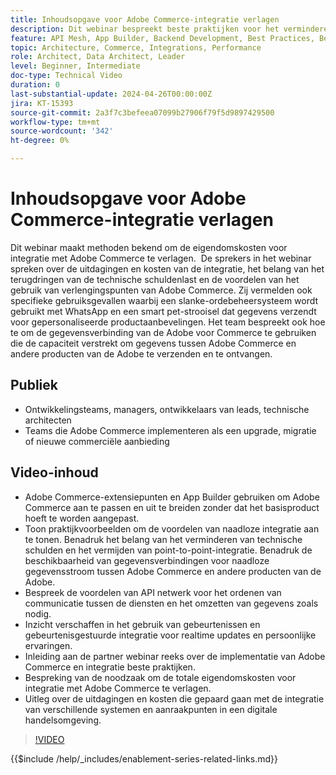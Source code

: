 ```yaml
---
title: Inhoudsopgave voor Adobe Commerce-integratie verlagen
description: Dit webinar bespreekt beste praktijken voor het verminderen van de totale kosten van eigendom voor integratie met Adobe Commerce. Het benadrukt de uitdagingen van traditionele integratie en benadrukt het gebruik van uitbreidingspunten en native integratie met andere producten van de Experience Cloud om de kosten te verlagen en het rendement op investeringen te verhogen. Het doel is flexibiliteit te bieden bij het uitbreiden van het product zonder de kern aan te passen, waardoor het eenvoudiger wordt om het product te onderhouden en te upgraden.
feature: API Mesh, App Builder, Backend Development, Best Practices, Best Practices, Extensibility, Integration
topic: Architecture, Commerce, Integrations, Performance
role: Architect, Data Architect, Leader
level: Beginner, Intermediate
doc-type: Technical Video
duration: 0
last-substantial-update: 2024-04-26T00:00:00Z
jira: KT-15393
source-git-commit: 2a3f7c3befeea07099b27906f79f5d9897429500
workflow-type: tm+mt
source-wordcount: '342'
ht-degree: 0%

---
```



# Inhoudsopgave voor Adobe Commerce-integratie verlagen

Dit webinar maakt methoden bekend om de eigendomskosten voor integratie met Adobe Commerce te verlagen. &#x200B; De sprekers in het webinar spreken over de uitdagingen en kosten van de integratie, het belang van het terugdringen van de technische schuldenlast en de voordelen van het gebruik van verlengingspunten van Adobe Commerce. Zij vermelden ook specifieke gebruiksgevallen waarbij een slanke-ordebeheersysteem wordt gebruikt met WhatsApp en een smart pet-strooisel dat gegevens verzendt voor gepersonaliseerde productaanbevelingen.  Het team bespreekt ook hoe te om de gegevensverbinding van de Adobe voor Commerce te gebruiken die de capaciteit verstrekt om gegevens tussen Adobe Commerce en andere producten van de Adobe te verzenden en te ontvangen.

## Publiek

* Ontwikkelingsteams, managers, ontwikkelaars van leads, technische architecten
* Teams die Adobe Commerce implementeren als een upgrade, migratie of nieuwe commerciële aanbieding

## Video-inhoud

* Adobe Commerce-extensiepunten en App Builder gebruiken om Adobe Commerce aan te passen en uit te breiden zonder dat het basisproduct hoeft te worden aangepast.
* Toon praktijkvoorbeelden om de voordelen van naadloze integratie aan te tonen.
Benadruk het belang van het verminderen van technische schulden en het vermijden van point-to-point-integratie.
Benadruk de beschikbaarheid van gegevensverbindingen voor naadloze gegevensstroom tussen Adobe Commerce en andere producten van de Adobe.
* Bespreek de voordelen van API netwerk voor het ordenen van communicatie tussen de diensten en het omzetten van gegevens zoals nodig.
* Inzicht verschaffen in het gebruik van gebeurtenissen en gebeurtenisgestuurde integratie voor realtime updates en persoonlijke ervaringen.
* Inleiding aan de partner webinar reeks over de implementatie van Adobe Commerce en integratie beste praktijken.
* Bespreking van de noodzaak om de totale eigendomskosten voor integratie met Adobe Commerce te verlagen.
* Uitleg over de uitdagingen en kosten die gepaard gaan met de integratie van verschillende systemen en aanraakpunten in een digitale handelsomgeving.

>[!VIDEO](https://video.tv.adobe.com/v/3428768?learn=on)

{{$include /help/_includes/enablement-series-related-links.md}}
